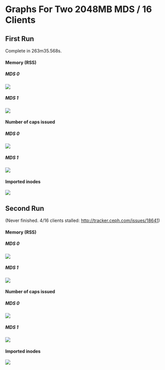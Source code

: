 # Graphs For Two 2048MB MDS / 16 Clients

## First Run

Complete in 263m35.568s.

#### Memory (RSS)
##### MDS 0
![](graphs/2048-mds_2-mds_16-client_stats_mds0_root_mdsmem-rss.png)
##### MDS 1
![](graphs/2048-mds_2-mds_16-client_stats_mds1_root_mdsmem-rss.png)

#### Number of caps issued
##### MDS 0
![](graphs/2048-mds_2-mds_16-client_stats_mds0_root_clients-num_caps.png)
##### MDS 1
![](graphs/2048-mds_2-mds_16-client_stats_mds1_root_clients-num_caps.png)

#### Imported inodes
![](graphs/2048-mds_2-mds_16-client_mds-imported.png)


## Second Run

(Never finished. 4/16 clients stalled: http://tracker.ceph.com/issues/18641)

#### Memory (RSS)
##### MDS 0
![](graphs/2048-mds_2-mds_16-client_stats_mds0_root_mdsmem-rss_2.png)
##### MDS 1
![](graphs/2048-mds_2-mds_16-client_stats_mds1_root_mdsmem-rss_2.png)

#### Number of caps issued
##### MDS 0
![](graphs/2048-mds_2-mds_16-client_stats_mds0_root_clients-num_caps_2.png)
##### MDS 1
![](graphs/2048-mds_2-mds_16-client_stats_mds1_root_clients-num_caps_2.png)

#### Imported inodes
![](graphs/2048-mds_2-mds_16-client_mds-imported_2.png)
